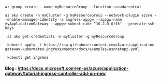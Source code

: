 ` az group create --name myResourceGroup --location canadacentral `

`az aks create -n myCluster -g myResourceGroup --network-plugin azure --enable-managed-identity -a ingress-appgw --appgw-name myApplicationGateway --appgw-subnet-cidr "10.2.0.0/16" --generate-ssh-keys`

` az aks get-credentials -n myCluster -g myResourceGroup`

` kubectl apply -f https://raw.githubusercontent.com/Azure/application-gateway-kubernetes-ingress/master/docs/examples/aspnetapp.yaml`

` kubectl get ingress`

#### Blog : https://docs.microsoft.com/en-us/azure/application-gateway/tutorial-ingress-controller-add-on-new
